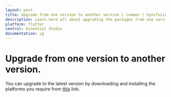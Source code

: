 ```yaml
---
layout: post
title: Upgrade from one version to another version | common | Syncfusion
description: Learn here all about upgrading the packages from one version to another version using the link provided.
platform: flutter
control: Essential Studio
documentation: ug
---
```


# Upgrade from one version to another version.

You can upgrade to the latest version by downloading and installing the platforms you require from [this](https://www.syncfusion.com/account/downloads) link.
